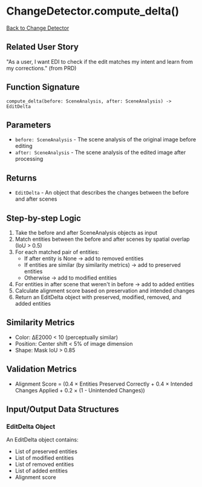 # ChangeDetector.compute_delta()

[Back to Change Detector](../vision_change_detector.md)

## Related User Story
"As a user, I want EDI to check if the edit matches my intent and learn from my corrections." (from PRD)

## Function Signature
`compute_delta(before: SceneAnalysis, after: SceneAnalysis) -> EditDelta`

## Parameters
- `before: SceneAnalysis` - The scene analysis of the original image before editing
- `after: SceneAnalysis` - The scene analysis of the edited image after processing

## Returns
- `EditDelta` - An object that describes the changes between the before and after scenes

## Step-by-step Logic
1. Take the before and after SceneAnalysis objects as input
2. Match entities between the before and after scenes by spatial overlap (IoU > 0.5)
3. For each matched pair of entities:
   - If after entity is None → add to removed entities
   - If entities are similar (by similarity metrics) → add to preserved entities
   - Otherwise → add to modified entities
4. For entities in after scene that weren't in before → add to added entities
5. Calculate alignment score based on preservation and intended changes
6. Return an EditDelta object with preserved, modified, removed, and added entities

## Similarity Metrics
- Color: ΔE2000 < 10 (perceptually similar)
- Position: Center shift < 5% of image dimension
- Shape: Mask IoU > 0.85

## Validation Metrics
- Alignment Score = (0.4 × Entities Preserved Correctly + 0.4 × Intended Changes Applied + 0.2 × (1 - Unintended Changes))

## Input/Output Data Structures
### EditDelta Object
An EditDelta object contains:
- List of preserved entities
- List of modified entities
- List of removed entities
- List of added entities
- Alignment score